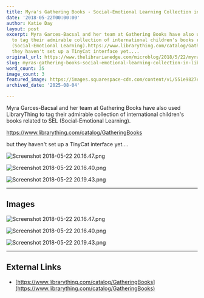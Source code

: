 ```yaml
---
title: Myra's Gathering Books - Social-Emotional Learning Collection in LibraryThing
date: '2018-05-22T00:00:00'
author: Katie Day
layout: post
excerpt: Myra Garces-Bacsal and her team at Gathering Books have also used LibraryThing
  to tag their admirable collection of international children's books related to SEL
  (Social-Emotional Learning).https://www.librarything.com/catalog/GatheringBooks but
  they haven't set up a TinyCat interface yet....
original_url: https://www.thelibrarianedge.com/microblog/2018/5/22/myras-gathering-books-social-emotional-learning-collection-in-librarything
slug: myras-gathering-books-social-emotional-learning-collection-in-librarything
word_count: 35
image_count: 3
featured_image: https://images.squarespace-cdn.com/content/v1/551e9827e4b0a00742213303/1526995147242-WHWARRMDUW08J8VKHNPO/Screenshot+2018-05-22+20.16.47.png
archived_date: '2025-08-04'

---
```


Myra Garces-Bacsal and her team at Gathering Books have also used LibraryThing to tag their admirable collection of international children's books related to SEL \(Social-Emotional Learning\).

<https://www.librarything.com/catalog/GatheringBooks>

but they haven't set up a TinyCat interface yet....

![Screenshot 2018-05-22 20.16.47.png](https://images.squarespace-cdn.com/content/v1/551e9827e4b0a00742213303/1526995147242-WHWARRMDUW08J8VKHNPO/Screenshot+2018-05-22+20.16.47.png)

![Screenshot 2018-05-22 20.16.40.png](https://images.squarespace-cdn.com/content/v1/551e9827e4b0a00742213303/1526995167175-7Y09H79YZ2EAW7TNDT3R/Screenshot+2018-05-22+20.16.40.png)

![Screenshot 2018-05-22 20.19.43.png](https://images.squarespace-cdn.com/content/v1/551e9827e4b0a00742213303/1526995232864-8EKGW4EXLSQBK7LBNJUL/Screenshot+2018-05-22+20.19.43.png)

---

## Images

![Screenshot 2018-05-22 20.16.47.png](https://images.squarespace-cdn.com/content/v1/551e9827e4b0a00742213303/1526995147242-WHWARRMDUW08J8VKHNPO/Screenshot+2018-05-22+20.16.47.png)

![Screenshot 2018-05-22 20.16.40.png](https://images.squarespace-cdn.com/content/v1/551e9827e4b0a00742213303/1526995167175-7Y09H79YZ2EAW7TNDT3R/Screenshot+2018-05-22+20.16.40.png)

![Screenshot 2018-05-22 20.19.43.png](https://images.squarespace-cdn.com/content/v1/551e9827e4b0a00742213303/1526995232864-8EKGW4EXLSQBK7LBNJUL/Screenshot+2018-05-22+20.19.43.png)



---

## External Links

- [https://www.librarything.com/catalog/GatheringBooks](https://www.librarything.com/catalog/GatheringBooks)
